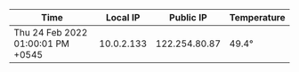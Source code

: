 | Time     | Local IP | Public IP | Temperature |
| ----------- | ----------- | ----------- | ----------- |
| Thu 24 Feb 2022 01:00:01 PM +0545      | 10.0.2.133     | 122.254.80.87  | 49.4° |
